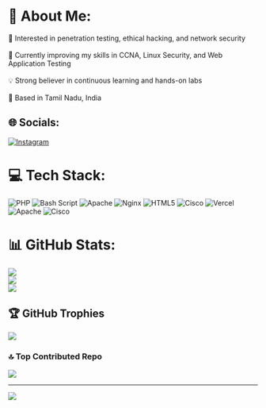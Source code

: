 # 💫 About Me:
🎯 Interested in penetration testing, ethical hacking, and network security<br><br>🌱 Currently improving my skills in CCNA, Linux Security, and Web Application Testing<br><br>💡 Strong believer in continuous learning and hands-on labs<br><br>📍 Based in Tamil Nadu, India


## 🌐 Socials:
[![Instagram](https://img.shields.io/badge/Instagram-%23E4405F.svg?logo=Instagram&logoColor=white)](https://instagram.com/_.V_I_G_N_E_S_H._) 

# 💻 Tech Stack:
![PHP](https://img.shields.io/badge/php-%23777BB4.svg?style=for-the-badge&logo=php&logoColor=white) ![Bash Script](https://img.shields.io/badge/bash_script-%23121011.svg?style=for-the-badge&logo=gnu-bash&logoColor=white) ![Apache](https://img.shields.io/badge/apache-%23D42029.svg?style=for-the-badge&logo=apache&logoColor=white) ![Nginx](https://img.shields.io/badge/nginx-%23009639.svg?style=for-the-badge&logo=nginx&logoColor=white) ![HTML5](https://img.shields.io/badge/html5-%23E34F26.svg?style=for-the-badge&logo=html5&logoColor=white) ![Cisco](https://img.shields.io/badge/cisco-%23049fd9.svg?style=for-the-badge&logo=cisco&logoColor=black) ![Vercel](https://img.shields.io/badge/vercel-%23000000.svg?style=for-the-badge&logo=vercel&logoColor=white) ![Apache](https://img.shields.io/badge/apache-%23D42029.svg?style=for-the-badge&logo=apache&logoColor=white) ![Cisco](https://img.shields.io/badge/cisco-%23049fd9.svg?style=for-the-badge&logo=cisco&logoColor=black)
# 📊 GitHub Stats:
![](https://github-readme-stats.vercel.app/api?username=vigneshcybersecurity&theme=dark&hide_border=false&include_all_commits=true&count_private=true)<br/>
![](https://nirzak-streak-stats.vercel.app/?user=vigneshcybersecurity&theme=dark&hide_border=false)<br/>
![](https://github-readme-stats.vercel.app/api/top-langs/?username=vigneshcybersecurity&theme=dark&hide_border=false&include_all_commits=true&count_private=true&layout=compact)

## 🏆 GitHub Trophies
![](https://github-profile-trophy.vercel.app/?username=vigneshcybersecurity&theme=dark&no-frame=false&no-bg=false&margin-w=4)

### 🔝 Top Contributed Repo
![](https://github-contributor-stats.vercel.app/api?username=vigneshcybersecurity&limit=5&theme=dark&combine_all_yearly_contributions=true)

---
[![](https://visitcount.itsvg.in/api?id=vigneshcybersecurity&icon=0&color=0)](https://visitcount.itsvg.in)

<!-- Proudly created with GPRM ( https://gprm.itsvg.in ) -->
